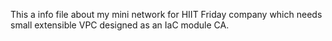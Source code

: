 This a info file about my mini network for HIIT Friday company which needs small extensible VPC designed as an IaC module CA.